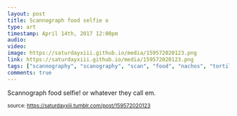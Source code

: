 ```yaml
---
layout: post
title: Scannograph food selfie o
type: art
timestamp: April 14th, 2017 12:00pm
audio: 
video: 
image: https://saturdayxiii.github.io/media/159572020123.png
link: https://saturdayxiii.github.io/media/159572020123.png
tags: ["scannography", "scanography", "scan", "food", "nachos", "tortilla", "chips", "salsa", "edible", "photography"]
comments: true
---
```


Scannograph food selfie! or whatever they call em.
 
  
<small>source: https://saturdayxiii.tumblr.com/post/159572020123</small>